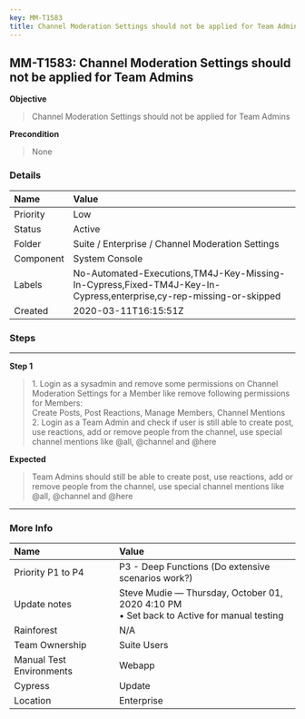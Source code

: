 ```yaml
---
key: MM-T1583
title: Channel Moderation Settings should not be applied for Team Admins
---
```


## MM-T1583: Channel Moderation Settings should not be applied for Team Admins

**Objective**

> <article>Channel Moderation Settings should not be applied for Team Admins</article>

**Precondition**

> <article>None</article>

### Details

| Name      | Value                                                                                                              |
| :-------- | :----------------------------------------------------------------------------------------------------------------- |
| Priority  | Low                                                                                                                |
| Status    | Active                                                                                                             |
| Folder    | Suite / Enterprise / Channel Moderation Settings                                                                   |
| Component | System Console                                                                                                     |
| Labels    | No-Automated-Executions,TM4J-Key-Missing-In-Cypress,Fixed-TM4J-Key-In-Cypress,enterprise,cy-rep-missing-or-skipped |
| Created   | 2020-03-11T16:15:51Z                                                                                               |

### Steps

<hr/>

**Step 1**

> <article>1. Login as a sysadmin and remove some permissions on Channel Moderation Settings for a Member like remove following permissions for Members:<br />Create Posts, Post Reactions, Manage Members, Channel Mentions<br />2. Login as a Team Admin and check if user is still able to create post, use reactions, add or remove people from the channel, use special channel mentions like @all, @channel and @here</article>

**Expected**

> <article>Team Admins should still be able to create post, use reactions, add or remove people from the channel, use special channel mentions like @all, @channel and @here</article>

<hr/>

### More Info

| Name                     | Value                                                                                       |
| :----------------------- | :------------------------------------------------------------------------------------------ |
| Priority P1 to P4        | P3 - Deep Functions (Do extensive scenarios work?)                                          |
| Update notes             | Steve Mudie — Thursday, October 01, 2020 4:10 PM<br>• Set back to Active for manual testing |
| Rainforest               | N/A                                                                                         |
| Team Ownership           | Suite Users                                                                                 |
| Manual Test Environments | Webapp                                                                                      |
| Cypress                  | Update                                                                                      |
| Location                 | Enterprise                                                                                  |
